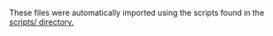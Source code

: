These files were automatically imported using the scripts found in the [scripts/ directory.](../../scripts/)
